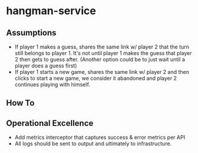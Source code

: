 # hangman-service

## Assumptions
* If player 1 makes a guess, shares the same link w/ player 2 that the turn still belongs to player 1. It's not until 
player 1 makes the guess that player 2 then gets to guess after. (Another option could be to just wait until a player does a guess first)
* If player 1 starts a new game, shares the same link w/ player 2 and then clicks to start a new game, we consider it 
abandoned and player 2 continues playing with himself. 

## How To





## Operational Excellence
- Add metrics interceptor that captures success & error metrics per API
- All logs should be sent to output and ultimately to infrastructure. 